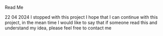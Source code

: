 Read Me

22 04 2024 I stopped with this project
I hope that I can continue with this project, in the mean time I would like to say that if someone read this and understand my idea, please feel free to contact me 
